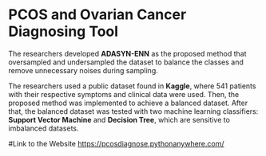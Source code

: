 # PCOS and Ovarian Cancer Diagnosing Tool

The researchers developed **ADASYN-ENN** as the proposed method that oversampled and undersampled the dataset to balance the classes and remove unnecessary noises during sampling.

The researchers used a public dataset found in **Kaggle**, where 541 patients with their respective symptoms and clinical data were used. Then, the proposed method was implemented to achieve a balanced dataset. After that, the balanced dataset was tested with two machine learning classifiers: **Support Vector Machine** and **Decision Tree**, which are sensitive to imbalanced datasets.

#Link to the Website
https://pcosdiagnose.pythonanywhere.com/
